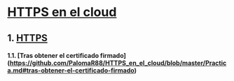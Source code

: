 # [HTTPS en el cloud](https://github.com/PalomaR88/HTTPS_en_el_cloud/blob/master/Practica.md)
## 1. [HTTPS](https://github.com/PalomaR88/HTTPS_en_el_cloud/blob/master/Practica.md#https)
#### 1.1. [Tras obtener el certificado firmado] (https://github.com/PalomaR88/HTTPS_en_el_cloud/blob/master/Practica.md#tras-obtener-el-certificado-firmado)
